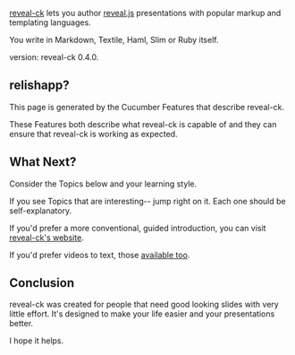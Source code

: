 
[reveal-ck][reveal-ck] lets you author [reveal.js][reveal.js]
presentations with popular markup and templating languages.

You write in Markdown, Textile, Haml, Slim or Ruby itself.

version: reveal-ck 0.4.0.

## relishapp?

This page is generated by the Cucumber Features that describe
reveal-ck.

These Features both describe what reveal-ck is capable of and they can
ensure that reveal-ck is working as expected.

## What Next?

Consider the Topics below and your learning style.

If you see Topics that are interesting-- jump right on it. Each one
should be self-explanatory.

If you'd prefer a more conventional, guided introduction, you can
visit [reveal-ck's website][reveal-ck].

If you'd prefer videos to text, those
[available too][reveal-ck-wiki-visual].

## Conclusion

reveal-ck was created for people that need good looking slides with
very little effort. It's designed to make your life easier and your
presentations better.

I hope it helps.

[reveal-ck]: http://jedcn.github.io/reveal-ck/
[reveal.js]: http://lab.hakim.se/reveal-js
[reveal-ck-wiki-visual]: https://github.com/jedcn/reveal-ck/wiki/Getting-Started#visual
